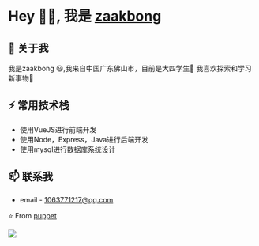 # Hey 👋🏽, 我是 [zaakbong](https://github.com/puppet-666) 

## 🧐 关于我
我是zaakbong 😃,我来自中国广东佛山市，目前是大四学生🚀 我喜欢探索和学习新事物🏫

## ⚡ 常用技术栈
- 使用VueJS进行前端开发
- 使用Node，Express，Java进行后端开发
- 使用mysql进行数据库系统设计

## 📫 联系我
- email - 1063771217@qq.com

⭐️ From [puppet](https://github.com/puppet-666)


<a href="https://github.com/puppet-666/xifan">
  <img align="left" src="https://github-readme-stats.vercel.app/api/pin/?username=puppet-666&repo=xifan" />
</a>

